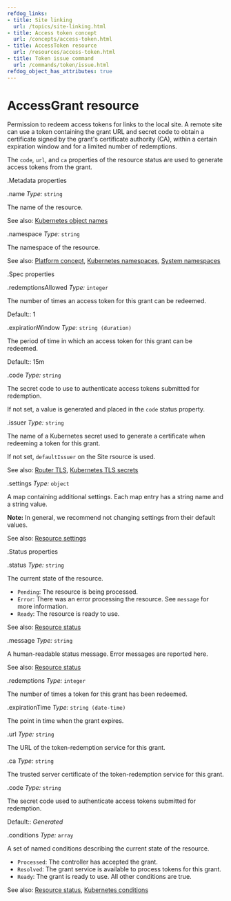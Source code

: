```yaml
---
refdog_links:
- title: Site linking
  url: /topics/site-linking.html
- title: Access token concept
  url: /concepts/access-token.html
- title: AccessToken resource
  url: /resources/access-token.html
- title: Token issue command
  url: /commands/token/issue.html
refdog_object_has_attributes: true
---
```


# AccessGrant resource

Permission to redeem access tokens for links to the local
site.  A remote site can use a token containing the grant
URL and secret code to obtain a certificate signed by the
grant's certificate authority (CA), within a certain
expiration window and for a limited number of redemptions.

The `code`, `url`, and `ca` properties of the resource
status are used to generate access tokens from the grant.

.Metadata properties

.name
*Type:* `string`

The name of the resource.

See also: [Kubernetes object names](https://kubernetes.io/docs/concepts/overview/working-with-objects/names/)

.namespace
*Type:* `string`

The namespace of the resource.

See also: [Platform concept]({{site_prefix}}/concepts/platform.html), [Kubernetes namespaces](https://kubernetes.io/docs/concepts/overview/working-with-objects/namespaces/), [System namespaces]({{site_prefix}}/topics/system-namespaces.html)

.Spec properties

.redemptionsAllowed
*Type:* `integer`

The number of times an access token for this grant can
be redeemed.

Default:: 1

.expirationWindow
*Type:* `string (duration)`

The period of time in which an access token for this
grant can be redeemed.

Default:: 15m


.code
*Type:* `string`

The secret code to use to authenticate access tokens submitted
for redemption.

If not set, a value is generated and placed in the `code`
status property.



.issuer
*Type:* `string`

The name of a Kubernetes secret used to generate a
certificate when redeeming a token for this grant.

If not set, `defaultIssuer` on the Site rsource is used.

See also: [Router TLS]({{site_prefix}}/topics/router-tls.html), [Kubernetes TLS secrets](https://kubernetes.io/docs/concepts/configuration/secret/#tls-secrets)

.settings
*Type:* `object`

A map containing additional settings.  Each map entry has a
string name and a string value.

**Note:** In general, we recommend not changing settings from
their default values.

See also: [Resource settings]({{site_prefix}}/topics/resource-settings.html)

.Status properties

.status
*Type:* `string`

The current state of the resource.

- `Pending`: The resource is being processed.
- `Error`: There was an error processing the resource.  See
  `message` for more information.
- `Ready`: The resource is ready to use.

See also: [Resource status]({{site_prefix}}/topics/resource-status.html)

.message
*Type:* `string`

A human-readable status message.  Error messages are reported
here.

See also: [Resource status]({{site_prefix}}/topics/resource-status.html)

.redemptions
*Type:* `integer`

The number of times a token for this grant has been
redeemed.



.expirationTime
*Type:* `string (date-time)`

The point in time when the grant expires.



.url
*Type:* `string`

The URL of the token-redemption service for this grant.



.ca
*Type:* `string`

The trusted server certificate of the token-redemption
service for this grant.



.code
*Type:* `string`

The secret code used to authenticate access tokens
submitted for redemption.

Default:: <em>Generated</em>


.conditions
*Type:* `array`

A set of named conditions describing the current state of the
resource.


- `Processed`: The controller has accepted the grant.
- `Resolved`: The grant service is available to process tokens
  for this grant.
- `Ready`: The grant is ready to use.  All other
  conditions are true.

See also: [Resource status]({{site_prefix}}/topics/resource-status.html), [Kubernetes conditions](https://maelvls.dev/kubernetes-conditions/)
